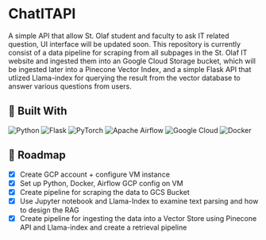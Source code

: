 # ChatITAPI
A simple API that allow St. Olaf student and faculty to ask IT related question, UI interface will be updated soon. This repository is currently consist of a data pipeline for scraping from all subpages in the St. Olaf IT website and ingested them into an Google Cloud Storage bucket, which will be ingested later into a Pinecone Vector Index, and a simple Flask API that utlized Llama-index for querying the result from the vector database to answer various questions from users.

## 🔧 Built With

![Python](https://img.shields.io/badge/python-3670A0?style=for-the-badge&logo=python&logoColor=ffdd54)
![Flask](https://img.shields.io/badge/flask-%23000.svg?style=for-the-badge&logo=flask&logoColor=white)
![PyTorch](https://img.shields.io/badge/PyTorch-%23EE4C2C.svg?style=for-the-badge&logo=PyTorch&logoColor=white)
![Apache Airflow](https://img.shields.io/badge/Apache%20Airflow-017CEE?style=for-the-badge&logo=Apache%20Airflow&logoColor=white)
![Google Cloud](https://img.shields.io/badge/GoogleCloud-%234285F4.svg?style=for-the-badge&logo=google-cloud&logoColor=white)
![Docker](https://img.shields.io/badge/docker-%230db7ed.svg?style=for-the-badge&logo=docker&logoColor=white)

## :triangular_flag_on_post: Roadmap

- [x] Create GCP account + configure VM instance
- [x] Set up Python, Docker, Airflow GCP config on VM 
- [x] Create pipeline for scraping the data to GCS Bucket
- [x] Use Jupyter notebook and Llama-Index to examine text parsing and how to design the RAG 
- [x] Create pipeline for ingesting the data into a Vector Store using Pinecone API and Llama-index and create a retrieval pipeline
